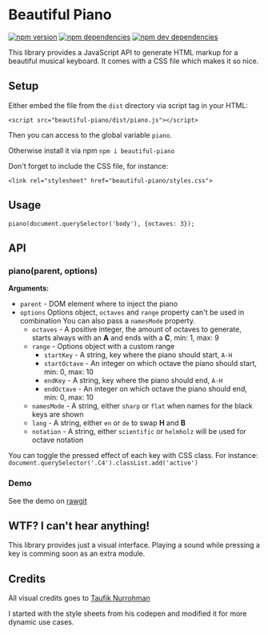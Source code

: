 # Beautiful Piano

[![npm version](https://img.shields.io/npm/v/beautiful-piano.svg)](https://www.npmjs.com/package/beautiful-piano)
[![npm dependencies](https://img.shields.io/david/MusicJS/beautiful-piano.svg)](https://david-dm.org/MusicJS/beautiful-piano)
[![npm dev dependencies](https://img.shields.io/david/dev/MusicJS/beautiful-piano.svg)](https://david-dm.org/MusicJS/beautiful-piano#info=devDependencies)

This library provides a JavaScript API to generate HTML markup for a
beautiful musical keyboard. It comes with a CSS file which makes it so nice.

## Setup
Either embed the file from the `dist` directory via script tag in your HTML:

```
<script src="beautiful-piano/dist/piano.js"></script>
```

Then you can access to the global variable `piano`.

Otherwise install it via npm `npm i beautiful-piano`

Don't forget to include the CSS file, for instance:

```
<link rel="stylesheet" href="beautiful-piano/styles.css">
```

## Usage

```
piano(document.querySelector('body'), {octaves: 3});
```

## API

### piano(parent, options)

__Arguments:__
- `parent` - DOM element where to inject the piano
- `options` Options object, `octaves` and `range` property can't be used in combination
You can also pass a `namesMode` property.
	- `octaves` - A positive integer, the amount of octaves to generate,
	starts always with an __A__ and ends with a __C__, min: 1, max: 9
	- `range` - Options object with a custom range
		- `startKey` - A string, key where the piano should start, `A-H`
		- `startOctave` - An integer on which octave the piano should start, min: 0, max: 10
		- `endKey` - A string, key where the piano should end, `A-H`
		- `endOctave` - An integer on which octave the piano should end, min: 0, max: 10
	- `namesMode` - A string, either `sharp` or `flat` when names for the black keys are shown
	- `lang` - A string, either `en` or `de` to swap __H__ and __B__
	- `notation` - A string, either `scientific` or `helmholz` will be used for octave notation

You can toggle the pressed effect of each key with CSS class.
For instance: `document.querySelector('.C4').classList.add('active')`

### Demo

See the demo on [rawgit](https://rawgit.com/MusicJS/beautiful-piano/master/demo/index.html)

## WTF? I can't hear anything!

This library provides just a visual interface.
Playing a sound while pressing a key is comming soon as an extra module.


## Credits
All visual credits goes to [Taufik Nurrohman](https://github.com/tovic)

I started with the style sheets from his codepen and modified it for more dynamic
use cases.
